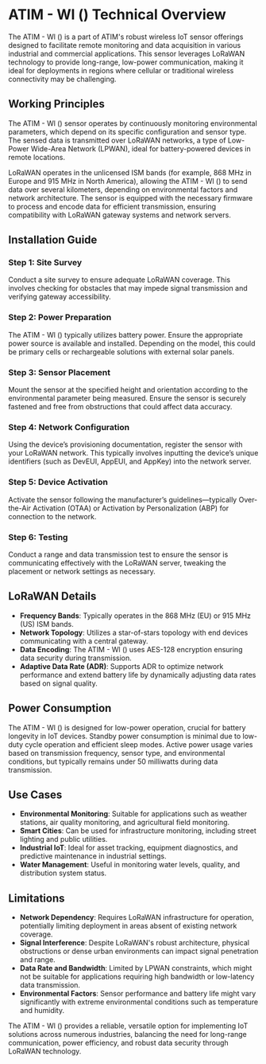 # ATIM - Wl () Technical Overview

The ATIM - Wl () is a part of ATIM's robust wireless IoT sensor offerings designed to facilitate remote monitoring and data acquisition in various industrial and commercial applications. This sensor leverages LoRaWAN technology to provide long-range, low-power communication, making it ideal for deployments in regions where cellular or traditional wireless connectivity may be challenging.

## Working Principles

The ATIM - Wl () sensor operates by continuously monitoring environmental parameters, which depend on its specific configuration and sensor type. The sensed data is transmitted over LoRaWAN networks, a type of Low-Power Wide-Area Network (LPWAN), ideal for battery-powered devices in remote locations.

LoRaWAN operates in the unlicensed ISM bands (for example, 868 MHz in Europe and 915 MHz in North America), allowing the ATIM - Wl () to send data over several kilometers, depending on environmental factors and network architecture. The sensor is equipped with the necessary firmware to process and encode data for efficient transmission, ensuring compatibility with LoRaWAN gateway systems and network servers.

## Installation Guide

### Step 1: Site Survey
Conduct a site survey to ensure adequate LoRaWAN coverage. This involves checking for obstacles that may impede signal transmission and verifying gateway accessibility.

### Step 2: Power Preparation
The ATIM - Wl () typically utilizes battery power. Ensure the appropriate power source is available and installed. Depending on the model, this could be primary cells or rechargeable solutions with external solar panels.

### Step 3: Sensor Placement
Mount the sensor at the specified height and orientation according to the environmental parameter being measured. Ensure the sensor is securely fastened and free from obstructions that could affect data accuracy.

### Step 4: Network Configuration
Using the device’s provisioning documentation, register the sensor with your LoRaWAN network. This typically involves inputting the device’s unique identifiers (such as DevEUI, AppEUI, and AppKey) into the network server.

### Step 5: Device Activation
Activate the sensor following the manufacturer’s guidelines—typically Over-the-Air Activation (OTAA) or Activation by Personalization (ABP) for connection to the network.

### Step 6: Testing
Conduct a range and data transmission test to ensure the sensor is communicating effectively with the LoRaWAN server, tweaking the placement or network settings as necessary.

## LoRaWAN Details

- **Frequency Bands**: Typically operates in the 868 MHz (EU) or 915 MHz (US) ISM bands.
- **Network Topology**: Utilizes a star-of-stars topology with end devices communicating with a central gateway.
- **Data Encoding**: The ATIM - Wl () uses AES-128 encryption ensuring data security during transmission.
- **Adaptive Data Rate (ADR)**: Supports ADR to optimize network performance and extend battery life by dynamically adjusting data rates based on signal quality.

## Power Consumption

The ATIM - Wl () is designed for low-power operation, crucial for battery longevity in IoT devices. Standby power consumption is minimal due to low-duty cycle operation and efficient sleep modes. Active power usage varies based on transmission frequency, sensor type, and environmental conditions, but typically remains under 50 milliwatts during data transmission.

## Use Cases

- **Environmental Monitoring**: Suitable for applications such as weather stations, air quality monitoring, and agricultural field monitoring.
- **Smart Cities**: Can be used for infrastructure monitoring, including street lighting and public utilities.
- **Industrial IoT**: Ideal for asset tracking, equipment diagnostics, and predictive maintenance in industrial settings.
- **Water Management**: Useful in monitoring water levels, quality, and distribution system status.

## Limitations

- **Network Dependency**: Requires LoRaWAN infrastructure for operation, potentially limiting deployment in areas absent of existing network coverage.
- **Signal Interference**: Despite LoRaWAN's robust architecture, physical obstructions or dense urban environments can impact signal penetration and range.
- **Data Rate and Bandwidth**: Limited by LPWAN constraints, which might not be suitable for applications requiring high bandwidth or low-latency data transmission.
- **Environmental Factors**: Sensor performance and battery life might vary significantly with extreme environmental conditions such as temperature and humidity.

The ATIM - Wl () provides a reliable, versatile option for implementing IoT solutions across numerous industries, balancing the need for long-range communication, power efficiency, and robust data security through LoRaWAN technology.
